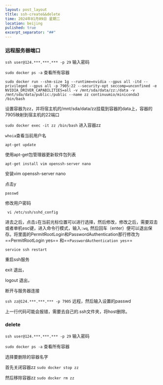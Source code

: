 ```yaml
---
layout: post_layout
tltle: ssh-create&&delete
time: 2024年01月09日 星期二
location: beijing
pulished: true
excerpt_separator: "##"
---
```


### 远程服务器端口

```ssh user@124.***.***.*** -p 29```
输入密码

```sudo docker ps -a```
查看所有容器

```sudo docker run --shm-size 1g --runtime=nvidia --gpus all -itd --privileged --gpus all -p 7905:22 --security-opt seccomp=unconfined -e NVIDIA_DRIVER_CAPABILITIES=all -v /mnt/sda/data/zz:/data -v /mnt/sda/data/public:/public --name zz continuumio/miniconda3 /bin/bash```

设置容器为zz，并将宿主机的/mnt/sda/data/zz挂载到容器的data上，容器的7905映射到宿主机的22端口

```sudo docker exec -it zz /bin/bash```
进入容器zz

`whoia`查看当前用户名

 ```apt-get update```
 
使用apt-get包管理器更新软件包列表

```apt-get install vim openssh-server nano```

安装vim openssh-server nano

点击y

`passwd`

修改用户密码

``` vi /etc/ssh/sshd_config```

进去之后，点击`i`在当前光标位置可以进行选择，然后修改，修改之后，需要双击或者单机esc键，进入命令行模式，输入```:wq```,
然后回车（enter）便可以退出保存。将里面的PermitRootLogin和PasswordAuthentication那行修改为==PermitRootLogin yes==
和==```PasswordAuthentication yes```==

```service ssh restart```

重启ssh服务

exit 退出，

logout 退出，

断开与服务器连接 

```ssh zz@124.***.***.*** -p 7905```
远程，然后输入设置的passwd

上一行代码可能会报错，需要去自己的.ssh文件夹，将host删除。

### delete
```ssh user@124.***.***.*** -p 29```
输入密码

```sudo docker ps -a```
查看所有容器

选择要删除的容器名字

首先关闭容器zz ```sudo docker stop zz ```

然后移除容器zz ```sudo docker rm zz ```
